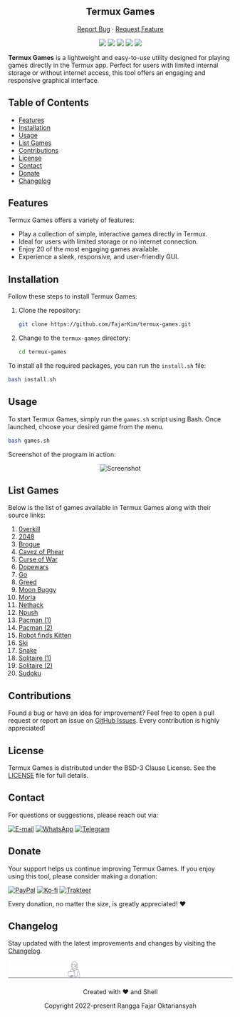 <!-- en translation -->
<div align="center">
    <h2>Termux Games</h2>
    <p>
        <a href="https://github.com/FajarKim/termux-games/issues/new?assignees=&labels=bug&projects=&template=bug_report.yml">Report Bug</a> · 
        <a href="https://github.com/FajarKim/termux-games/issues/new?assignees=&labels=enhancement&projects=&template=feature_request.yml">Request Feature</a>
    </p>
    <p>
        <a href="https://www.gnu.org/software/bash/manual/bash.html"><img src="https://img.shields.io/badge/bash-%3E=3.0-blue"/></a>
        <a href="/LICENSE"><img src="https://img.shields.io/github/license/FajarKim/termux-games"/></a>
        <a href="https://github.com/FajarKim/termux-games/stargazers"><img src="https://img.shields.io/github/stars/FajarKim/termux-games?style=flat"/></a>
        <a href="https://github.com/FajarKim/termux-games/network/members"><img src="https://img.shields.io/github/forks/FajarKim/termux-games?style=flat"/></a>
        <a href="https://github.com/FajarKim/termux-games/issues"><img src="https://img.shields.io/github/issues/FajarKim/termux-games"/></a>
    </p>
</div>

**Termux Games** is a lightweight and easy-to-use utility designed for playing games directly in the Termux app. Perfect for users with limited internal storage or without internet access, this tool offers an engaging and responsive graphical interface.

## Table of Contents

- [Features](#features)
- [Installation](#installation)
- [Usage](#usage)
- [List Games](#list-games)
- [Contributions](#contributions)
- [License](#license)
- [Contact](#contact)
- [Donate](#donate)
- [Changelog](#changelog)

## Features

Termux Games offers a variety of features:

- Play a collection of simple, interactive games directly in Termux.
- Ideal for users with limited storage or no internet connection.
- Enjoy 20 of the most engaging games available.
- Experience a sleek, responsive, and user-friendly GUI.

## Installation

Follow these steps to install Termux Games:

1. Clone the repository:

   ```bash
   git clone https://github.com/FajarKim/termux-games.git
   ```
2. Change to the `termux-games` directory:

   ```bash
   cd termux-games
   ```

To install all the required packages, you can run the `install.sh` file:

```bash
bash install.sh
```

## Usage

To start Termux Games, simply run the `games.sh` script using Bash. Once launched, choose your desired game from the menu.

```bash
bash games.sh
```

Screenshot of the program in action:

<div align="center">
    <picture>
        <source srcset="https://raw.githubusercontent.com/FajarKim/games-termux/master/pictures/screenshot_dark.png" media="(prefers-color-scheme: dark)">
        <source srcset="https://raw.githubusercontent.com/FajarKim/games-termux/master/pictures/screenshot_light.png" media="(prefers-color-scheme: light)">
        <img src="https://raw.githubusercontent.com/FajarKim/games-termux/master/pictures/screenshot_light.png" alt="Screenshot">
    </picture>
</div>

## List Games

Below is the list of games available in Termux Games along with their source links:

1. [0verkill](https://github.com/hackndev/0verkill)
2. [2048](https://github.com/mevdschee/2048.c)
3. [Brogue](https://sites.google.com/site/broguegame/)
4. [Cavez of Phear](https://github.com/AMDmi3/cavezofphear)
5. [Curse of War](http://a-nikolaev.github.io/curseofwar/)
6. [Dopewars](https://dopewars.sourceforge.io)
7. [Go](https://www.gnu.org/software/gnugo/)
8. [Greed](http://www.catb.org/~esr/greed/)
9. [Moon Buggy](https://github.com/seehuhn/moon-buggy)
10. [Moria](https://umoria.org)
11. [Nethack](http://www.nethack.org/)
12. [Npush](http://npush.sourceforge.net/)
13. [Pacman (1)](https://sites.google.com/site/doctormike/pacman.html)
14. [Pacman (2)](https://sourceforge.net/projects/myman/)
15. [Robot finds Kitten](https://github.com/noncombatant/robotfindskitten)
16. [Ski](https://sourceforge.net/projects/gnuski)
17. [Snake](https://github.com/alexdantas/nSnake)
18. [Solitaire (1)](https://github.com/nielssp/csol)
19. [Solitaire (2)](https://github.com/mpereira/tty-solitaire)
20. [Sudoku](http://jubalh.github.io/nudoku/)

## Contributions

Found a bug or have an idea for improvement? Feel free to open a pull request or report an issue on [GitHub Issues](https://fajarkim.github.io/termux-games/issues). Every contribution is highly appreciated!

## License

Termux Games is distributed under the BSD-3 Clause License. See the [LICENSE](/LICENSE) file for full details.

## Contact

For questions or suggestions, please reach out via:

[![E-mail](https://img.shields.io/badge/E‑mail-gray?logo=gmail&logoColor=white)](mailto:fajarrkim@gmail.com)
[![WhatsApp](https://img.shields.io/badge/WhatsApp-gray?logo=whatsapp&logoColor=white)](https://wa.me/6285659850910)
[![Telegram](https://img.shields.io/badge/Telegram-gray?logo=telegram&logoColor=white)](https://t.me/FajarThea)

## Donate

Your support helps us continue improving Termux Games. If you enjoy using this tool, please consider making a donation:

[![PayPal](https://img.shields.io/badge/PayPal-donate-blue?logo=paypal&logoColor=white)](https://paypal.me/agusbirawan)
[![Ko‑fi](https://img.shields.io/badge/Ko‑fi-donate-cyan?logo=ko‑fi&logoColor=white)](https://ko‑fi.com/fajarkim)
[![Trakteer](https://custom-icon-badges.demolab.com/badge/Trakteer-donate-red?logo=trakteerid&logoColor=white)](https://trakteer.id/fajarkim)

Every donation, no matter the size, is greatly appreciated! ❤️

## Changelog

Stay updated with the latest improvements and changes by visiting the [Changelog](https://github.com/FajarKim/termux-games/releases).

<div align="center">
  <img src="https://raw.githubusercontent.com/FajarKim/FajarKim/master/images/line.svg?sanitize=true"/>
</div>

<p align="center">Created with ❤️ and Shell</p>
<p align="center">Copyright 2022-present Rangga Fajar Oktariansyah</p>
